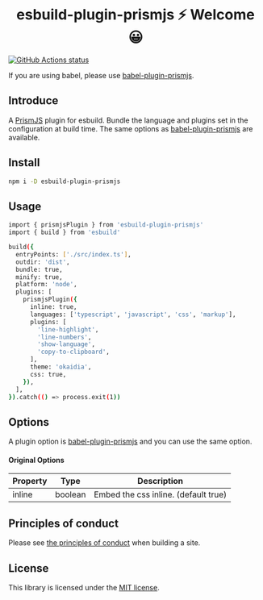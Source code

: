 <h1 align="center">esbuild-plugin-prismjs ⚡ Welcome 😀</h1>

<p align="left">
  <a href="https://github.com/actions/setup-node"><img alt="GitHub Actions status" src="https://github.com/activeguild/esbuild-plugin-prismjs/workflows/automatic%20release/badge.svg" style="max-width:100%;"></a>
</p>

If you are using babel, please use [babel-plugin-prismjs](https://www.npmjs.com/package/babel-plugin-prismjs).

## Introduce

A [PrismJS](https://github.com/PrismJS/prisms) plugin for esbuild.
Bundle the language and plugins set in the configuration at build time.
The same options as [babel-plugin-prismjs](https://www.npmjs.com/package/babel-plugin-prismjs) are available.

## Install

```bash
npm i -D esbuild-plugin-prismjs

```

## Usage

```bash
import { prismjsPlugin } from 'esbuild-plugin-prismjs'
import { build } from 'esbuild'

build({
  entryPoints: ['./src/index.ts'],
  outdir: 'dist',
  bundle: true,
  minify: true,
  platform: 'node',
  plugins: [
    prismjsPlugin({
      inline: true,
      languages: ['typescript', 'javascript', 'css', 'markup'],
      plugins: [
        'line-highlight',
        'line-numbers',
        'show-language',
        'copy-to-clipboard',
      ],
      theme: 'okaidia',
      css: true,
    }),
  ],
}).catch(() => process.exit(1))

```

## Options

A plugin option is [babel-plugin-prismjs](https://www.npmjs.com/package/babel-plugin-prismjs) and you can use the same option.

#### Original Options

| Property | Type    | Description                          |
| -------- | ------- | ------------------------------------ |
| inline   | boolean | Embed the css inline. (default true) |

## Principles of conduct

Please see [the principles of conduct](https://github.com/activeguild/visualize-react-component/blob/master/.github/CONTRIBUTING.md) when building a site.

## License

This library is licensed under the [MIT license](https://github.com/activeguild/visualize-react-component/blob/master/LICENSE).
